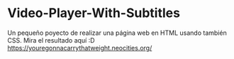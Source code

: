 # Video-Player-With-Subtitles

Un pequeño poyecto de realizar una página web en HTML usando también CSS. Mira el resultado aquí :D
https://youregonnacarrythatweight.neocities.org/
